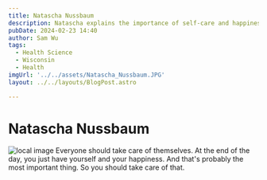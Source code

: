 ```yaml
---
title: Natascha Nussbaum
description: Natascha explains the importance of self-care and happiness. 
pubDate: 2024-02-23 14:40
author: Sam Wu
tags:
  - Health Science
  - Wisconsin
  - Health
imgUrl: '../../assets/Natascha_Nussbaum.JPG'
layout: ../../layouts/BlogPost.astro

---
```

# Natascha Nussbaum

![local image](../../assets/Natascha_Nussbaum.JPG)
Everyone should take care of themselves. At the end of the day, you just have yourself and your happiness. And that's probably the most important thing. So you should take care of that.
